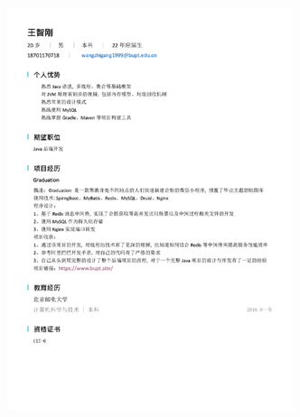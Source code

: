 ![北京邮电大学 - 王智刚](resume.assets/%E5%8C%97%E4%BA%AC%E9%82%AE%E7%94%B5%E5%A4%A7%E5%AD%A6%20-%20%E7%8E%8B%E6%99%BA%E5%88%9A.png)
